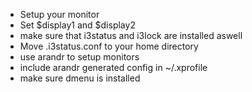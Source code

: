 - Setup your monitor
- Set $display1 and $display2
- make sure that i3status and i3lock are installed aswell
- Move .i3status.conf to your home directory
- use arandr to setup monitors
- include arandr generated config in ~/.xprofile
- make sure dmenu is installed
